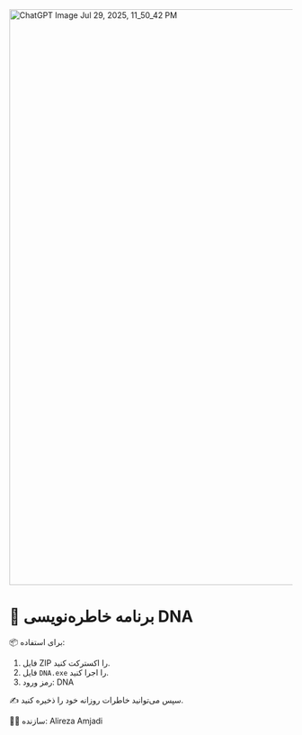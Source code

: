 
<img width="1024" height="1024" alt="ChatGPT Image Jul 29, 2025, 11_50_42 PM" src="https://github.com/user-attachments/assets/43202277-768a-4c69-97b3-12ce40300e71" />


# 🧬 برنامه خاطره‌نویسی DNA


📦 برای استفاده:

1. فایل ZIP را اکسترکت کنید.
2. فایل `DNA.exe` را اجرا کنید.
3. رمز ورود: DNA

✍️ سپس می‌توانید خاطرات روزانه خود را ذخیره کنید.

🧑‍💻 سازنده: Alireza Amjadi
